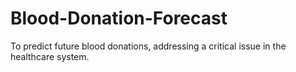 # Blood-Donation-Forecast
To predict future blood donations, addressing a critical issue in the healthcare system.
